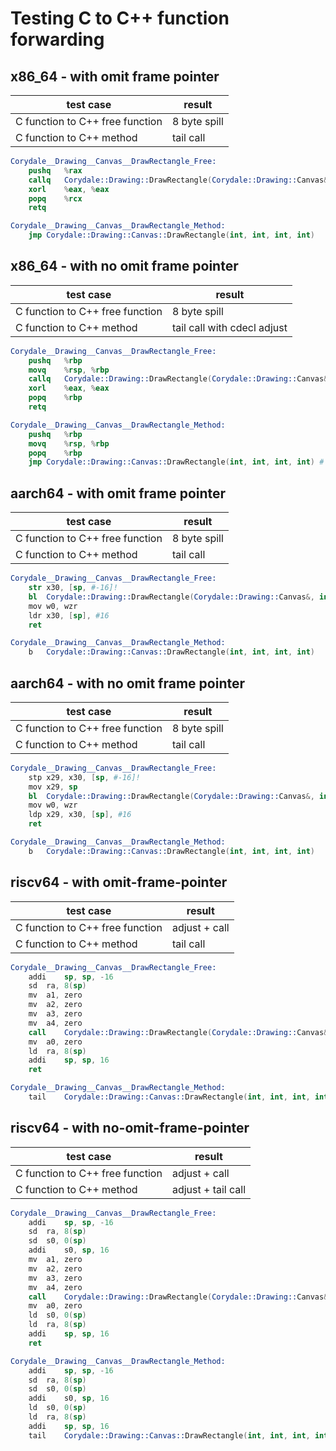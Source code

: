 # Testing C to C++ function forwarding

## x86_64 - with omit frame pointer

| test case                       | result        |
|---------------------------------|---------------|
| C function to C++ free function | 8 byte spill  |
| C function to C++ method        | tail call     |

```S
Corydale__Drawing__Canvas__DrawRectangle_Free:
	pushq	%rax
	callq	Corydale::Drawing::DrawRectangle(Corydale::Drawing::Canvas&, int, int, int, int)
	xorl	%eax, %eax
	popq	%rcx
	retq

Corydale__Drawing__Canvas__DrawRectangle_Method:
	jmp	Corydale::Drawing::Canvas::DrawRectangle(int, int, int, int)
```

## x86_64 - with no omit frame pointer

| test case                       | result                      |
|---------------------------------|-----------------------------|
| C function to C++ free function | 8 byte spill                |
| C function to C++ method        | tail call with cdecl adjust |

```S
Corydale__Drawing__Canvas__DrawRectangle_Free:
	pushq	%rbp
	movq	%rsp, %rbp
	callq	Corydale::Drawing::DrawRectangle(Corydale::Drawing::Canvas&, int, int, int, int)
	xorl	%eax, %eax
	popq	%rbp
	retq

Corydale__Drawing__Canvas__DrawRectangle_Method:
	pushq	%rbp
	movq	%rsp, %rbp
	popq	%rbp
	jmp	Corydale::Drawing::Canvas::DrawRectangle(int, int, int, int) # TAILCALL
```

## aarch64 - with omit frame pointer

| test case                       | result        |
|---------------------------------|---------------|
| C function to C++ free function | 8 byte spill  |
| C function to C++ method        | tail call     |

```S
Corydale__Drawing__Canvas__DrawRectangle_Free:
	str	x30, [sp, #-16]!
	bl	Corydale::Drawing::DrawRectangle(Corydale::Drawing::Canvas&, int, int, int, int)
	mov	w0, wzr
	ldr	x30, [sp], #16
	ret

Corydale__Drawing__Canvas__DrawRectangle_Method:
	b	Corydale::Drawing::Canvas::DrawRectangle(int, int, int, int)
```

## aarch64 - with no omit frame pointer

| test case                       | result        |
|---------------------------------|---------------|
| C function to C++ free function | 8 byte spill  |
| C function to C++ method        | tail call     |

```S
Corydale__Drawing__Canvas__DrawRectangle_Free:
	stp	x29, x30, [sp, #-16]!
	mov	x29, sp
	bl	Corydale::Drawing::DrawRectangle(Corydale::Drawing::Canvas&, int, int, int, int)
	mov	w0, wzr
	ldp	x29, x30, [sp], #16
	ret

Corydale__Drawing__Canvas__DrawRectangle_Method:
	b	Corydale::Drawing::Canvas::DrawRectangle(int, int, int, int)
```


## riscv64 - with omit-frame-pointer

| test case                       | result        |
|---------------------------------|---------------|
| C function to C++ free function | adjust + call |
| C function to C++ method        | tail call     |

```S
Corydale__Drawing__Canvas__DrawRectangle_Free:
	addi	sp, sp, -16
	sd	ra, 8(sp)
	mv	a1, zero
	mv	a2, zero
	mv	a3, zero
	mv	a4, zero
	call	Corydale::Drawing::DrawRectangle(Corydale::Drawing::Canvas&, int, int, int, int)
	mv	a0, zero
	ld	ra, 8(sp)
	addi	sp, sp, 16
	ret

Corydale__Drawing__Canvas__DrawRectangle_Method:
	tail	Corydale::Drawing::Canvas::DrawRectangle(int, int, int, int)
```

## riscv64 - with no-omit-frame-pointer

| test case                       | result             |
|---------------------------------|--------------------|
| C function to C++ free function | adjust + call      |
| C function to C++ method        | adjust + tail call |

```S
Corydale__Drawing__Canvas__DrawRectangle_Free:
	addi	sp, sp, -16
	sd	ra, 8(sp)
	sd	s0, 0(sp)
	addi	s0, sp, 16
	mv	a1, zero
	mv	a2, zero
	mv	a3, zero
	mv	a4, zero
	call	Corydale::Drawing::DrawRectangle(Corydale::Drawing::Canvas&, int, int, int, int)
	mv	a0, zero
	ld	s0, 0(sp)
	ld	ra, 8(sp)
	addi	sp, sp, 16
	ret

Corydale__Drawing__Canvas__DrawRectangle_Method:
	addi	sp, sp, -16
	sd	ra, 8(sp)
	sd	s0, 0(sp)
	addi	s0, sp, 16
	ld	s0, 0(sp)
	ld	ra, 8(sp)
	addi	sp, sp, 16
	tail	Corydale::Drawing::Canvas::DrawRectangle(int, int, int, int)
```
